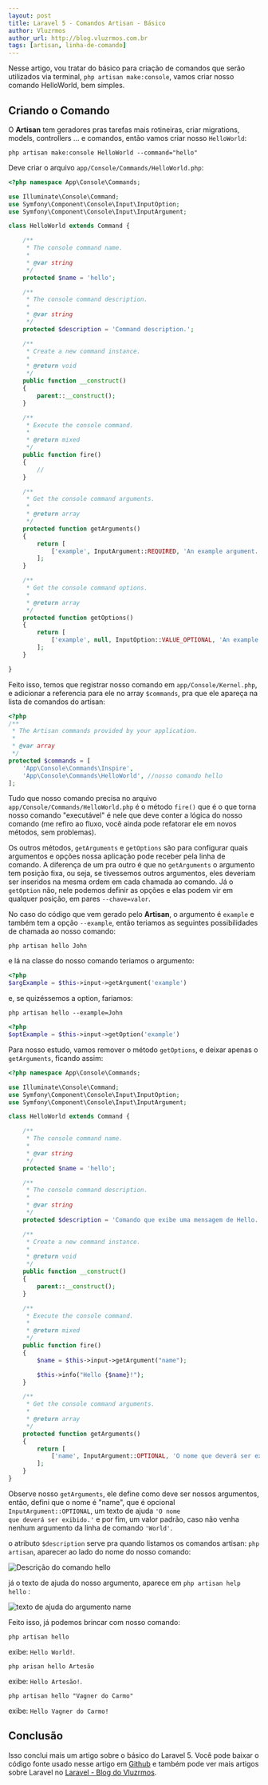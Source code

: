 ```yaml
---
layout: post
title: Laravel 5 - Comandos Artisan - Básico
author: Vluzrmos
author_url: http://blog.vluzrmos.com.br
tags: [artisan, linha-de-comando]
---
```


Nesse artigo, vou tratar do básico para criação de comandos que serão utilizados via terminal, <code>php artisan make:console</code>, vamos criar nosso comando HelloWorld, bem simples.

## Criando o Comando
O <b>Artisan</b> tem geradores pras tarefas mais rotineiras, criar migrations, models, controllers ... e comandos, então vamos criar nosso <code>HelloWorld</code>:

```
php artisan make:console HelloWorld --command="hello"
```

Deve criar o arquivo <code>app/Console/Commands/HelloWorld.php</code>:

```php
<?php namespace App\Console\Commands;

use Illuminate\Console\Command;
use Symfony\Component\Console\Input\InputOption;
use Symfony\Component\Console\Input\InputArgument;

class HelloWorld extends Command {

	/**
	 * The console command name.
	 *
	 * @var string
	 */
	protected $name = 'hello';

	/**
	 * The console command description.
	 *
	 * @var string
	 */
	protected $description = 'Command description.';

	/**
	 * Create a new command instance.
	 *
	 * @return void
	 */
	public function __construct()
	{
		parent::__construct();
	}

	/**
	 * Execute the console command.
	 *
	 * @return mixed
	 */
	public function fire()
	{
		//
	}

	/**
	 * Get the console command arguments.
	 *
	 * @return array
	 */
	protected function getArguments()
	{
		return [
			['example', InputArgument::REQUIRED, 'An example argument.'],
		];
	}

	/**
	 * Get the console command options.
	 *
	 * @return array
	 */
	protected function getOptions()
	{
		return [
			['example', null, InputOption::VALUE_OPTIONAL, 'An example option.', null],
		];
	}

}
```

Feito isso, temos que registrar nosso comando em <code>app/Console/Kernel.php</code>, e adicionar a referencia para ele no array <code>$commands</code>, pra que ele apareça na lista de comandos do artisan:

```php
<?php
/**
 * The Artisan commands provided by your application.
 *
 * @var array
 */
protected $commands = [
    'App\Console\Commands\Inspire',
    'App\Console\Commands\HelloWorld', //nosso comando hello
];
```

Tudo que nosso comando precisa no arquivo  <code>app/Console/Commands/HelloWorld.php</code> é o método <code>fire()</code> que é o que torna nosso comando "executável" é nele que deve conter a lógica do nosso comando (me refiro ao fluxo, você ainda pode refatorar ele em novos métodos, sem problemas).

Os outros métodos, <code>getArguments</code> e <code>getOptions</code> são para configurar quais argumentos e opções nossa aplicação pode receber pela linha de comando. A diferença de um pra outro é que no <code>getArguments</code> o argumento tem posição fixa, ou seja, se tivessemos outros argumentos, eles deveriam ser inseridos na mesma ordem em cada chamada ao comando. Já o <code>getOption</code> não, nele podemos definir as opções e elas podem vir em qualquer posição, em pares <code>--chave=valor</code>.

No caso do código que vem gerado pelo <b>Artisan</b>, o argumento é <code>example</code> e também tem a opção <code>--example</code>, então teriamos as seguintes possibilidades de chamada ao nosso comando:

```
php artisan hello John
```

e lá na classe do nosso comando teriamos o argumento:

```php
<?php
$argExample = $this->input->getArgument('example')
```

e, se quizéssemos a option, fariamos:
```
php artisan hello --example=John
```

```php
<?php
$optExample = $this->input->getOption('example')
```

Para nosso estudo, vamos remover o método <code>getOptions</code>,  e deixar apenas o <code>getArguments</code>, ficando assim:

```php
<?php namespace App\Console\Commands;

use Illuminate\Console\Command;
use Symfony\Component\Console\Input\InputOption;
use Symfony\Component\Console\Input\InputArgument;

class HelloWorld extends Command {

	/**
	 * The console command name.
	 *
	 * @var string
	 */
	protected $name = 'hello';

	/**
	 * The console command description.
	 *
	 * @var string
	 */
	protected $description = 'Comando que exibe uma mensagem de Hello.';

	/**
	 * Create a new command instance.
	 *
	 * @return void
	 */
	public function __construct()
	{
		parent::__construct();
	}

	/**
	 * Execute the console command.
	 *
	 * @return mixed
	 */
	public function fire()
	{
		$name = $this->input->getArgument("name");

        $this->info("Hello {$name}!");
	}

	/**
	 * Get the console command arguments.
	 *
	 * @return array
	 */
	protected function getArguments()
	{
		return [
			['name', InputArgument::OPTIONAL, 'O nome que deverá ser exibido.', 'World'],
		];
	}
}

```

Observe nosso <code>getArguments</code>, ele define como deve ser nossos argumentos, então, defini que o nome é "name", que é opcional <code>InputArgument::OPTIONAL</code>, um texto de ajuda <code>'O nome que deverá ser exibido.'</code> e por fim, um valor padrão, caso não venha nenhum argumento da linha de comando <code>'World'</code>.

o atributo <code>$description</code> serve pra quando listamos os comandos artisan:
<code>php artisan</code>, aparecer ao lado do nome do nosso comando:

![Descrição do comando hello](http://i.imgur.com/QH6QISY.png)

já o texto de ajuda do nosso argumento, aparece em `php artisan help hello` :

![texto de ajuda do argumento name](http://i.imgur.com/XlfvDYX.png)

Feito isso, já podemos brincar com nosso comando:

```
php artisan hello
```
exibe: <code>Hello World!</code>.

```
php arisan hello Artesão
```
exibe: <code>Hello Artesão!</code>.

```
php artisan hello "Vagner do Carmo"
```
exibe: <code>Hello Vagner do Carmo!</code>

## Conclusão

Isso conclui mais um artigo sobre o básico do Laravel 5. Você pode baixar o código fonte usado nesse artigo em [Github](https://github.com/vluzrmos-blog/artisan-commands-basico) e também pode ver mais artigos sobre Laravel no [Laravel - Blog do Vluzrmos](http://blog.vluzrmos.com.br/category/laravel).
